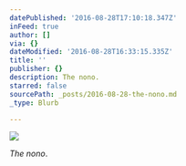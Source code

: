 ```yaml
---
datePublished: '2016-08-28T17:10:18.347Z'
inFeed: true
author: []
via: {}
dateModified: '2016-08-28T16:33:15.335Z'
title: ''
publisher: {}
description: The nono.
starred: false
sourcePath: _posts/2016-08-28-the-nono.md
_type: Blurb

---
```

![](https://the-grid-user-content.s3-us-west-2.amazonaws.com/669b4e70-139f-45ca-be7d-5d6bc725b6e7.jpg)

_The nono_.